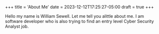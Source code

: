 +++
title = 'About Me'
date = 2023-12-12T17:25:27-05:00
draft = true
+++

Hello my name is William Sewell.  Let me tell you alittle about me.  I am software developer who is also trying to find an entry level Cyber Security Analyst job.  

